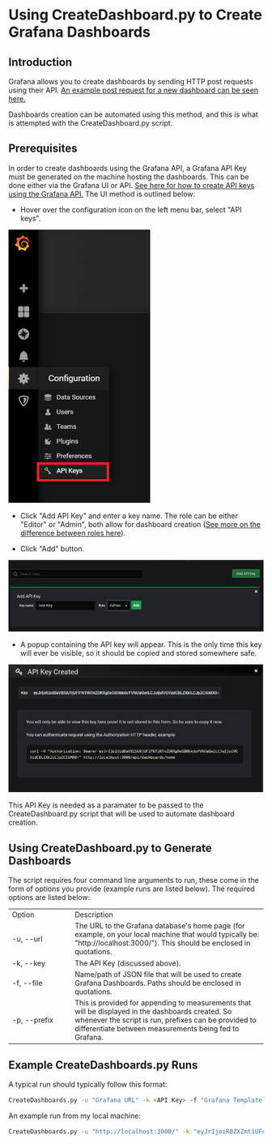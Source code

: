 # Using CreateDashboard.py to Create Grafana Dashboards

## Introduction

Grafana allows you to create dashboards by sending HTTP post requests using their API. [An example post request for a new dashboard can be seen here.](https://grafana.com/docs/grafana/latest/http_api/dashboard/)

Dashboards creation can be automated using this method, and this is what is attempted with the CreateDashboard.py script.

## Prerequisites

In order to create dashboards using the Grafana API, a Grafana API Key must be generated on the machine hosting the dashboards. This can be done either via the Grafana UI or API.  [See here for how to create API keys using the Grafana API.](https://grafana.com/docs/grafana/latest/http_api/create-api-tokens-for-org/) The UI method is outlined below:

* Hover over the configuration icon on the left menu bar, select "API keys".

![sidebare_menu](img/sidebar.png)

* Click "Add API Key" and enter a key name. The role can be either "Editor" or "Admin", both allow for dashboard creation ([See more on the difference between roles here](https://grafana.com/docs/grafana/latest/permissions/organization_roles/)).

* Click "Add" button.

![add_api_key](img/add_api_key.png)

* A popup containing the API key will appear. This is the only time this key will ever be visible, so it should be copied and stored somewhere safe.

![output_grafana_api_key](img/grafana_api_key_output.png)

This API Key is needed as a paramater to be passed to the CreateDashboard.py script that will be used to automate dashboard creation.

## Using CreateDashboard.py to Generate Dashboards


The script requires four command line arguments to run, these come in the form of options you provide (example runs are listed below). The required options are listed below:

<table>
<tr>
<td width="110"> Option </td> <td> Description </td>
</tr>
<tr>
<td> -u, --url </td>
<td>
The URL to the Grafana database's home page (for example, on your local machine that would typically be: "http://localhost:3000/"). This should be enclosed in quotations.
</td>
</tr>
<tr>
<td> -k, --key </td>
<td>
The API Key (discussed above).
</td>
</tr>
<tr>
<td> -f, --file </td>
<td>
Name/path of JSON file that will be used to create Grafana Dashboards. Paths should be enclosed in quotations.
</td>
</tr>
<tr>
<td> -p, --prefix </td>
<td>
This is provided for appending to measurements that will be displayed in the dashboards created. So whenever the script is run, prefixes can be provided to differentiate between measurements being fed to Grafana.
</td>
</tr>
</table>

## Example CreateDashboards.py Runs

A typical run should typically follow this format:
```bash
CreateDashboards.py -u "Grafana URL" -k <API Key> -f "Grafana Template File Name" -p "prefix of choice"
```
An example run from my local machine:
```bash
CreateDashboards.py -u "http://localhost:3000/" -k "eyJrIjoiR0ZXZmt1UFc0OEpIOGN5RWdUalBJTllUTk83VlhtVGwiLCJuIjoiYXBpa2V5Y3VybCIsImlkIjo2fQ==" -f "D:/Git Projects/aws-jmeter-test-engine-v1/jmeter-icap-poc/scripts/ICAP-Dashboard-4-grafana.json" -p "test-prefix"
```